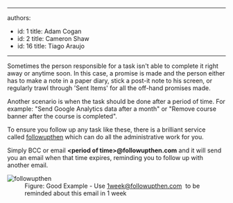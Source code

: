 

---
authors:
  - id: 1
    title: Adam Cogan
  - id: 2
    title: Cameron Shaw
  - id: 16
    title: Tiago Araujo
---




<span class='intro'> <p>Sometimes the person responsible for a task isn't able to complete it right away or anytime soon. In this case, a promise is made and the person either has to make a note in a paper diary, stick a post-it note to his screen, or regularly trawl through 'Sent Items' for all the off-hand promises made. <br></p><p>Another scenario is when the task should be done after a period of time. For example&#58; &quot;Send Google Analytics data after a month&quot; or &quot;Remove course banner after the course is completed&quot;.&#160;<br></p>
<p>To ensure you follow up any task like these,&#160;there is a brilliant service called&#160;<span><a href="https&#58;//www.followupthen.com/">followupthen</a></span>&#160;which can do all the administrative work for you. <br></p> </span>

<p>Simply BCC or email <b>&lt;period of time&gt;@followupthen.com</b> and it will send you an email when that time expires, reminding you to follow up with another​ email.</p><dl class="goodImage"><dt><img src="/PublishingImages/FollowUpThen.jpg" alt="followupthen" /></dt><dd>Figure&#58; Good Example - Use <a href="mailto&#58;1week@followupthen.com">1week@followupthen.com</a>&#160; to be reminded about this email in 1 week </dd></dl>


